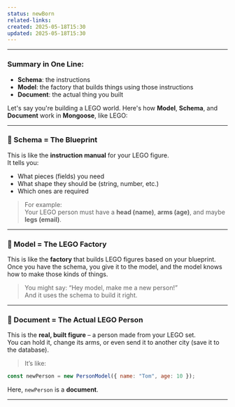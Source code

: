 ```yaml
---
status: newBorn
related-links: 
created: 2025-05-18T15:30
updated: 2025-05-18T15:30
---
```

---

### Summary in One Line:

- **Schema**: the instructions  
- **Model**: the factory that builds things using those instructions  
- **Document**: the actual thing you built  

Let's say you're building a LEGO world. Here's how **Model**, **Schema**, and **Document** work in **Mongoose**, like LEGO:

---

### 🧱 Schema = The Blueprint  
This is like the **instruction manual** for your LEGO figure.  
It tells you:  
- What pieces (fields) you need  
- What shape they should be (string, number, etc.)  
- Which ones are required

> For example:  
Your LEGO person must have a **head (name)**, **arms (age)**, and maybe **legs (email)**.

---

### 🤖 Model = The LEGO Factory  
This is like the **factory** that builds LEGO figures based on your blueprint.  
Once you have the schema, you give it to the model, and the model knows how to make those kinds of things.

> You might say: “Hey model, make me a new person!”  
And it uses the schema to build it right.

---

### 👦 Document = The Actual LEGO Person  
This is the **real, built figure** – a person made from your LEGO set.  
You can hold it, change its arms, or even send it to another city (save it to the database).

> It’s like:
```js
const newPerson = new PersonModel({ name: "Tom", age: 10 });
```
Here, `newPerson` is a **document**.

---